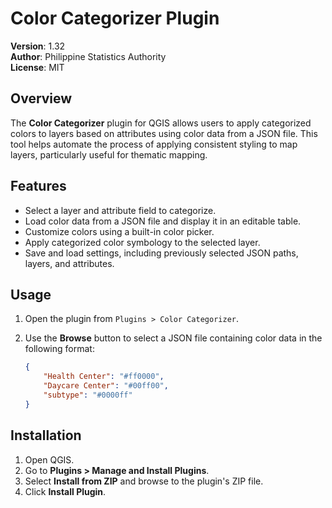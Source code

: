 # Color Categorizer Plugin

**Version**: 1.32\
**Author**: Philippine Statistics Authority\
**License**: MIT

## Overview

The **Color Categorizer** plugin for QGIS allows users to apply categorized colors to layers based on attributes using color data from a JSON file. This tool helps automate the process of applying consistent styling to map layers, particularly useful for thematic mapping.

## Features

* Select a layer and attribute field to categorize.
* Load color data from a JSON file and display it in an editable table.
* Customize colors using a built-in color picker.
* Apply categorized color symbology to the selected layer.
* Save and load settings, including previously selected JSON paths, layers, and attributes.

## Usage

1. Open the plugin from `Plugins > Color Categorizer`.
2.  Use the **Browse** button to select a JSON file containing color data in the following format:

    ```json
    {
        "Health Center": "#ff0000",
        "Daycare Center": "#00ff00",
        "subtype": "#0000ff"
    }
    ```

## Installation

1. Open QGIS.
2. Go to **Plugins > Manage and Install Plugins**.
3. Select **Install from ZIP** and browse to the plugin's ZIP file.
4. Click **Install Plugin**.




